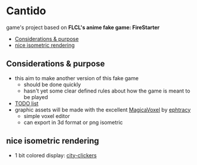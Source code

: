 # Cantido

game's project based on **FLCL's anime fake game: FireStarter**

<!-- START doctoc generated TOC please keep comment here to allow auto update -->
<!-- DON'T EDIT THIS SECTION, INSTEAD RE-RUN doctoc TO UPDATE -->


- [Considerations & purpose](#considerations--purpose)
- [nice isometric rendering](#nice-isometric-rendering)

<!-- END doctoc generated TOC please keep comment here to allow auto update -->

## Considerations & purpose

- this aim to make another version of this fake game
  - should be done quickly
  - hasn't yet some clear defined rules about how the game is meant to be played
- [TODO list](https://github.com/Hiswe/cantido/issues/1)
- graphic assets will be made with the excellent [MagicaVoxel](http://ephtracy.github.io/) by [ephtracy](https://github.com/ephtracy)
  - simple voxel editor
  - can export in 3d format or png isometric

## nice isometric rendering

- 1 bit colored display: [city-clickers](https://eigen.itch.io/city-clickers)
